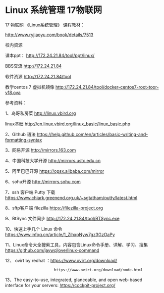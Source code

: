 # Linux 系统管理  17物联网

17 物联网  《Linux系统管理》
课程教材：

http://www.ryjiaoyu.com/book/details/7513

校内资源

课本ppt： http://172.24.21.84/tool/ppt/linux/

BBS交流   http://172.24.21.84

软件资源  http://172.24.21.84/tool

教学centos 7 虚拟机镜像 http://172.24.21.84/tool/docker-centos7-root-toor-v18.ova

参考资料：

1、鸟哥私房菜 http://linux.vbird.org

linux基础    http://cn.linux.vbird.org/linux_basic/linux_basic.php

2、Github 语法 
https://help.github.com/en/articles/basic-writing-and-formatting-syntax

3、网易开源 http://mirrors.163.com

4、中国科技大学开源 http://mirrors.ustc.edu.cn

5、阿里巴巴开源  https://opsx.alibaba.com/mirror

6、sohu开源 http://mirrors.sohu.com

7、ssh 客户端   Putty 下载  https://www.chiark.greenend.org.uk/~sgtatham/putty/latest.html

8、sftp客户端  filezilla https://filezilla-project.org

9、BtSync 文件同步 http://172.24.21.84/tool/BTSync.exe

10、快速上手几个 Linux 命令   https://www.infoq.cn/article/1_ZihxpNyw7gz3GzOaPy

11、Linux命令大全搜索工具，内容包含Linux命令手册、详解、学习、搜集  https://github.com/jaywcjlove/linux-command

12、  ovirt  by  redhat  ：https://www.ovirt.org/download/

                          https://www.ovirt.org/download/node.html
                          
13、The easy-to-use, integrated, glanceable, and open web-based interface for your servers: https://cockpit-project.org/  

                          
